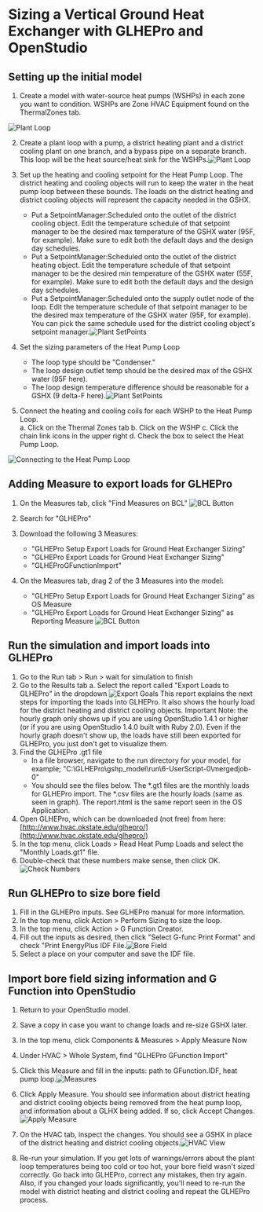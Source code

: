# Sizing a Vertical Ground Heat Exchanger with GLHEPro and OpenStudio

## Setting up the initial model


1.  Create a model with water-source heat pumps (WSHPs) in each zone you want to condition.  WSHPs are Zone HVAC Equipment found on the ThermalZones tab.

![Plant Loop](../../../img/tutorials/glhepro1.png)
 
2.  Create a plant loop with a pump, a district heating plant and a district cooling plant on one branch, and a bypass pipe on a separate branch.  This loop will be the heat source/heat sink for the WSHPs.![Plant Loop](../../../img/tutorials/glhepro2.png)

3.  Set up the heating and cooling setpoint for the Heat Pump Loop.  The district heating and cooling objects will run to keep the water in the heat pump loop between these bounds.  The loads on the district heating and district cooling objects will represent the capacity needed in the GSHX.
    * Put a SetpointManager:Scheduled onto the outlet of the district cooling object.  Edit the temperature schedule of that setpoint manager to be the desired max temperature of the GSHX water (95F, for example).  Make sure to edit both the default days and the design day schedules.
    * Put a SetpointManager:Scheduled onto the outlet of the district heating object.  Edit the temperature schedule of that setpoint manager to be the desired min temperature of the GSHX water (55F, for example).  Make sure to edit both the default days and the design day schedules.
    * Put a SetpointManager:Scheduled onto the supply outlet node of the loop.  Edit the temperature schedule of that setpoint manager to be the desired max temperature of the GSHX water (95F, for example).  You can pick the same schedule used for the district cooling object's setpoint manager.![Plant SetPoints](../../../img/tutorials/glhepro3.png) 

    
4.  Set the sizing parameters of the Heat Pump Loop
    * The loop type should be "Condenser."
    * The loop design outlet temp should be the desired max of the GSHX water (95F here).
    * The loop design temperature difference should be reasonable for a GSHX (9 delta-F here).![Plant SetPoints](../../../img/tutorials/glhepro4.png) 
 
5.  Connect the heating and cooling coils for each WSHP to the Heat Pump Loop.  
a.  Click on the Thermal Zones tab
b.  Click on the WSHP
c.  Click the chain link icons in the upper right
d.  Check the box to select the Heat Pump Loop.

![Connecting to the Heat Pump Loop](../../../img/tutorials/glhepro16.png) 
 
## Adding Measure to export loads for GLHEPro

1.  On the Measures tab, click "Find Measures on BCL" ![BCL Button](../../../img/tutorials/glhepro6.png) 
 
2.  Search for "GLHEPro"
3.  Download the following 3 Measures:
    * "GLHEPro Setup Export Loads for Ground Heat Exchanger Sizing"
    * "GLHEPro Export Loads for Ground Heat Exchanger Sizing"
    * "GLHEProGFunctionImport"
4.  On the Measures tab, drag 2 of the 3 Measures into the model:
    * "GLHEPro Setup Export Loads for Ground Heat Exchanger Sizing" as OS Measure
    * "GLHEPro Export Loads for Ground Heat Exchanger Sizing" as Reporting Measure ![BCL Button](../../../img/tutorials/glhepro7.png)


## Run the simulation and import loads into GLHEPro
1.  Go to the Run tab > Run > wait for simulation to finish
2.  Go to the Results tab
a.  Select the report called "Export Loads to GLHEPro" in the dropdown ![Export Goals](../../../img/tutorials/glhepro8.png) This report explains the next steps for importing the loads into GLHEPro.  It also shows the hourly load for the district heating and district cooling objects.  Important Note: the hourly graph only shows up if you are using OpenStudio 1.4.1 or higher (or if you are using OpenStudio 1.4.0 built with Ruby 2.0).  Even if the hourly graph doesn't show up, the loads have still been exported for GLHEPro, you just don't get to visualize them.
3.  Find the GLHEPro .gt1 file
    * In a file browser, navigate to the run directory for your model, for example;
"C:\GLHEPro\gshp_model\run\6-UserScript-0\mergedjob-0"
    * You should see the files below. 
    The *.gt1 files are the monthly loads for GLHEPro import.
    The *.csv files are the hourly loads (same as seen in graph).
    The report.html is the same report seen in the OS Application. 
4.  Open GLHEPro, which can be downloaded (not free) from here: [http://www.hvac.okstate.edu/glhepro/](http://www.hvac.okstate.edu/glhepro/)
5.  In the top menu, click Loads > Read Heat Pump Loads and select the "Monthly Loads.gt1" file.
6.  Double-check that these numbers make sense, then click OK.![Check Numbers](../../../img/tutorials/glhepro10.png)
 
## Run GLHEPro to size bore field
1.  Fill in the GLHEPro inputs.  See GLHEPro manual for more information.
2.  In the top menu, click Action > Perform Sizing to size the loop.
3.  In the top menu, click Action > G Function Creator.
4.  Fill out the inputs as desired, then click "Select G-func Print Format" and check "Print EnergyPlus IDF File.![Bore Field](../../../img/tutorials/glhepro11.png)
5.  Select a place on your computer and save the IDF file.


## Import bore field sizing information and G Function into OpenStudio
1.  Return to your OpenStudio model. 
2.  Save a copy in case you want to change loads and re-size GSHX later.
3.  In the top menu, click Components & Measures > Apply Measure Now
4.  Under HVAC > Whole System, find "GLHEPro GFunction Import"
5.  Click this Measure and fill in the inputs: path to GFunction.IDF, heat pump loop.![Measures](../../../img/tutorials/glhepro12.png) 
6.  Click Apply Measure.  You should see information about district heating and district cooling objects being removed from the heat pump loop, and information about a GLHX being added.  If so, click Accept Changes. ![Apply Measure](../../../img/tutorials/glhepro13.png)  
7.  On the HVAC tab, inspect the changes.  You should see a GSHX in place of the district heating and district cooling objects.![HVAC View](../../../img/tutorials/glhepro14.png)
 
8.  Re-run your simulation.  If you get lots of warnings/errors about the plant loop temperatures being too cold or too hot, your bore field wasn't sized correctly.  Go back into GLHEPro, correct any mistakes, then try again.  Also, if you changed your loads significantly, you'll need to re-run the model with district heating and district cooling and repeat the GLHEPro process.
